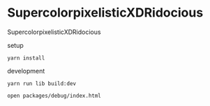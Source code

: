 # SupercolorpixelisticXDRidocious

SupercolorpixelisticXDRidocious

setup

```
yarn install
```

development

```
yarn run lib build:dev

open packages/debug/index.html
```
